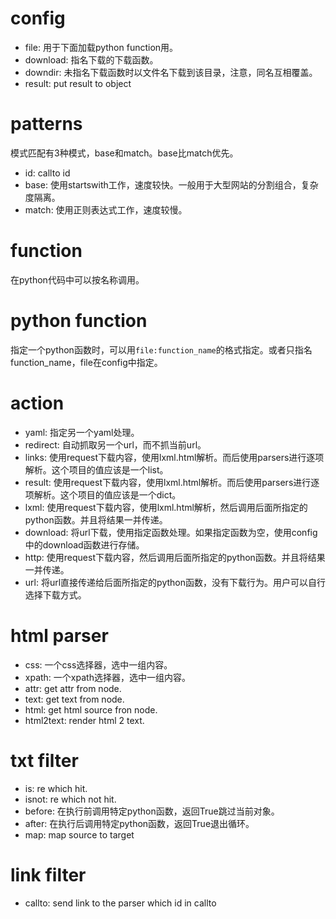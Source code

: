 # config #

* file: 用于下面加载python function用。
* download: 指名下载的下载函数。
* downdir: 未指名下载函数时以文件名下载到该目录，注意，同名互相覆盖。
* result: put result to object

# patterns #

模式匹配有3种模式，base和match。base比match优先。

* id: callto id
* base: 使用startswith工作，速度较快。一般用于大型网站的分割组合，复杂度隔离。
* match: 使用正则表达式工作，速度较慢。

# function #

在python代码中可以按名称调用。

# python function #

指定一个python函数时，可以用`file:function_name`的格式指定。或者只指名function_name，file在config中指定。

# action #

* yaml: 指定另一个yaml处理。
* redirect: 自动抓取另一个url，而不抓当前url。
* links: 使用request下载内容，使用lxml.html解析。而后使用parsers进行逐项解析。这个项目的值应该是一个list。
* result: 使用request下载内容，使用lxml.html解析。而后使用parsers进行逐项解析。这个项目的值应该是一个dict。
* lxml: 使用request下载内容，使用lxml.html解析，然后调用后面所指定的python函数。并且将结果一并传递。
* download: 将url下载，使用指定函数处理。如果指定函数为空，使用config中的download函数进行存储。
* http: 使用request下载内容，然后调用后面所指定的python函数。并且将结果一并传递。
* url: 将url直接传递给后面所指定的python函数，没有下载行为。用户可以自行选择下载方式。

# html parser #

* css: 一个css选择器，选中一组内容。
* xpath: 一个xpath选择器，选中一组内容。
* attr: get attr from node.
* text: get text from node.
* html: get html source fron node.
* html2text: render html 2 text.

# txt filter #

* is: re which hit.
* isnot: re which not hit.
* before: 在执行前调用特定python函数，返回True跳过当前对象。
* after: 在执行后调用特定python函数，返回True退出循环。
* map: map source to target

# link filter #

* callto: send link to the parser which id in callto
